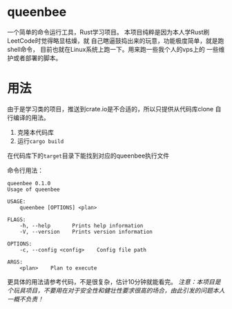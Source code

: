 # queenbee 

一个简单的命令运行工具，Rust学习项目。
本项目纯粹是因为本人学Rust刷LeetCode时觉得略显枯燥，就
自己瞎逼鼓捣出来的玩意，功能极度简单，就是跑shell命令，
目前也就在Linux系统上跑一下。用来跑一些我个人的vps上的
一些维护或者部署的脚本。

# 用法
由于是学习类的项目，推送到crate.io是不合适的，所以只提供从代码库clone
自行编译的用法。

1. 克隆本代码库
2. 运行`cargo build`

在代码库下的`target`目录下能找到对应的queenbee执行文件

命令行用法：
```
queenbee 0.1.0
Usage of queenbee

USAGE:
    queenbee [OPTIONS] <plan>

FLAGS:
    -h, --help       Prints help information
    -V, --version    Prints version information

OPTIONS:
    -c, --config <config>    Config file path

ARGS:
    <plan>    Plan to execute
```

更具体的用法请参考代码，不是很复杂，估计10分钟就能看完。
*注意：本项目是个玩具项目，不要用在对于安全性和健壮性要求很高的场合，由此引发的问题本人一概不负责！*
